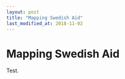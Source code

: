 ```yaml
---
layout: post
title: "Mapping Swedish Aid"
last_modified_at: 2018-11-02
---
```


# Mapping Swedish Aid

Test.
